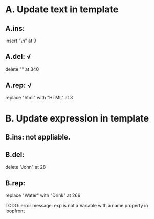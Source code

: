 # A. Update text in template 
## A.ins: 
  insert "<head></head>\n" at 9

## A.del: √
  delete "</html>" at 340

## A.rep: √
  replace "html" with "HTML" at 3 

# B. Update expression in template

## B.ins: not appliable.

## B.del: 
  delete "John" at 28

## B.rep: 
  replace "Water" with "Drink" at 266

TODO: error message: exp is not a Variable with a name property in loopfront
